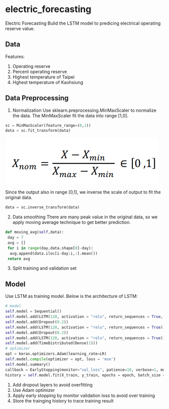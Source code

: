 # electric_forecasting
Electric Forecasting
Bulid the LSTM model to predicing electrical operating reserve value.
## Data
Features:
1. Operating reserve
2. Percent operating reserve
3. Highest temperature of Taipei
4. Hghest temperature of Kaohsiung 
## Data Preprocessing
1. Normalization
Use sklearn.preprocessing.MinMaxScaler to normalize the data. The MinMaxScaler fit the data into range [1,0].
```python
sc = MinMaxScaler(feature_range=(0,1))
data = sc.fit_transform(data)
```

![MinMaxScaler](https://raw.githubusercontent.com/chenkenanalytic/img/master/tm-01/f02.png)

Since the output also in range [0,1], we inverse the scale of output to fit the original data.
```python
data = sc.inverse_transform(data)
```
2. Data smoothing
There are many peak value in the original data, so we apply moving average technique to get better prediction.
```python
def moving_avg(self,data):
 day = 7
 avg = []
 for i in range(day,data.shape[0]-day):
  avg.append(data.iloc[i-day:i,:].mean())
 return avg
```
3. Split training and validation set
## Model
Use LSTM as training model. Below is the architecture of LSTM:
```python
# model
self.model = Sequential()
self.model.add(LSTM(128, activation = "relu", return_sequences = True, input_shape = (X_train.shape[1], self.feature_num)))
self.model.add(Dropout(0.2))
self.model.add(LSTM(128, activation = "relu", return_sequences = True))
self.model.add(Dropout(0.2))
self.model.add(LSTM(128, activation = "relu", return_sequences = True))
self.model.add(TimeDistributed(Dense(1)))
# optimizer
opt = keras.optimizers.Adam(learning_rate=LR)
self.model.compile(optimizer = opt, loss = 'mse')
self.model.summary()
callback = EarlyStopping(monitor="val_loss", patience=10, verbose=1, mode="auto")
history = self.model.fit(X_train, y_train, epochs = epoch, batch_size = 1, validation_data=(X_val, y_val), callbacks=[callback])
```
1. Add dropout layers to avoid overfitting
2. Use Adam optimizer 
3. Apply early stopping by monitor validation loss to avoid over training
4. Store the trainging history to trace training result
